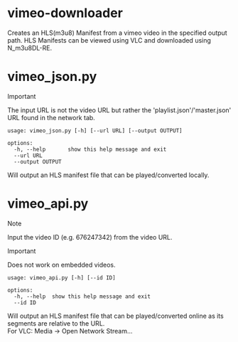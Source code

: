 # vimeo-downloader
Creates an HLS(m3u8) Manifest from a vimeo video in the specified output path. HLS Manifests can be viewed using VLC and downloaded using N_m3u8DL-RE.

# vimeo_json.py
> [!IMPORTANT]  
> The input URL is not the video URL but rather the 'playlist.json'/'master.json' URL found in the network tab.

```
usage: vimeo_json.py [-h] [--url URL] [--output OUTPUT]

options:
  -h, --help       show this help message and exit
  --url URL
  --output OUTPUT
```
Will output an HLS manifest file that can be played/converted locally.

# vimeo_api.py
> [!NOTE]  
> Input the video ID (e.g. 676247342) from the video URL.

> [!IMPORTANT]  
> Does not work on embedded videos.

```
usage: vimeo_api.py [-h] [--id ID]

options:
  -h, --help  show this help message and exit
  --id ID
```
Will output an HLS manifest file that can be played/converted online as its segments are relative to the URL.\
For VLC: Media -> Open Network Stream... 
